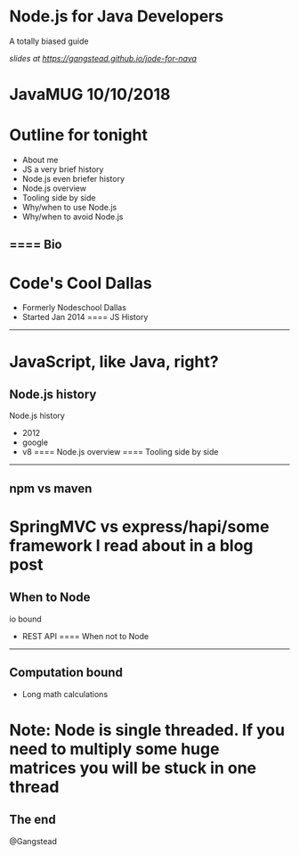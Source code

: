 # Node.js for Java Developers
A totally biased guide

*slides at https://gangstead.github.io/jode-for-nava*

JavaMUG 10/10/2018
====
# Outline for tonight
- About me
- JS a very brief history
- Node.js even briefer history
- Node.js overview
- Tooling side by side
- Why/when to use Node.js
- Why/when to avoid Node.js

====
Bio
----
# Code's Cool Dallas
- Formerly Nodeschool Dallas
- Started Jan 2014
====
JS History
----
JavaScript, like Java, right?
====
Node.js history
----
Node.js history
- 2012
- google
- v8
====
Node.js overview
====
Tooling side by side
----
npm vs maven
----
SpringMVC vs express/hapi/some framework I read about in a blog post
====
When to Node
----
io bound
- REST API
====
When not to Node
----
## Computation bound
- Long math calculations

Note: Node is single threaded.  If you need to multiply some huge matrices you will be stuck in one thread
====
## The end
@Gangstead
